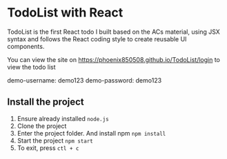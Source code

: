 # TodoList with React

TodoList is the first React todo I built based on the ACs material, using JSX syntax and follows the React coding style to create reusable UI components.

You can view the site on https://phoenix850508.github.io/TodoList/login to view the todo list

demo-username: demo123
demo-password: demo123

## Install the project

1. Ensure already installed `node.js`
2. Clone the project
3. Enter the project folder. And install npm `npm install`
4. Start the project `npm start`
5. To exit, press `ctl + c`
